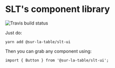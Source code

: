 # SLT's component library

![Travis build status](https://travis-ci.org/SurLaTable/slt-ui.svg?branch=master)

Just do:

```
yarn add @sur-la-table/slt-ui
```

Then you can grab any component using:

```
import { Button } from '@sur-la-table/slt-ui';
```
